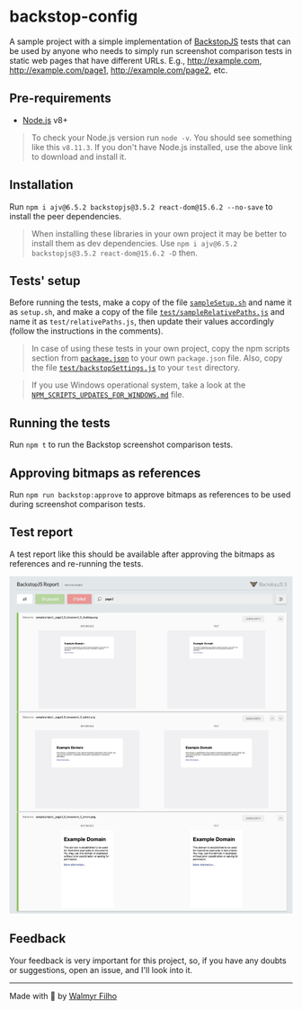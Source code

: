 # backstop-config

A sample project with a simple implementation of [BackstopJS](https://github.com/garris/BackstopJS) tests that can be used by anyone who needs to simply run screenshot comparison tests in static web pages that have different URLs. E.g., http://example.com, http://example.com/page1, http://example.com/page2, etc.

## Pre-requirements

- [Node.js](https://nodejs.org/) v8+

> To check your Node.js version run `node -v`. You should see something like this `v8.11.3`. If you don't have Node.js installed, use the above link to download and install it.

## Installation

Run `npm i ajv@6.5.2 backstopjs@3.5.2 react-dom@15.6.2 --no-save` to install the peer dependencies.

> When installing these libraries in your own project it may be better to install them as dev dependencies. Use `npm i ajv@6.5.2 backstopjs@3.5.2 react-dom@15.6.2 -D` then.

## Tests' setup

Before running the tests, make a copy of the file [`sampleSetup.sh`](./sampleSetup.sh) and name it as `setup.sh`, and make a copy of the file [`test/sampleRelativePaths.js`](./test/sampleRelativePaths.js) and name it as `test/relativePaths.js`, then update their values accordingly (follow the instructions in the comments).

> In case of using these tests in your own project, copy the npm scripts section from [`package.json`](./package.json) to your own `package.json` file. Also, copy the file [`test/backstopSettings.js`](./test/backstopSettings.js) to your `test` directory.

> If you use Windows operational system, take a look at the [`NPM_SCRIPTS_UPDATES_FOR_WINDOWS.md`](./NPM_SCRIPTS_UPDATES_FOR_WINDOWS.md) file.

## Running the tests

Run `npm t` to run the Backstop screenshot comparison tests.

## Approving bitmaps as references

Run `npm run backstop:approve` to approve bitmaps as references to be used during screenshot comparison tests.

## Test report

A test report like this should be available after approving the bitmaps as references and re-running the tests.

![BackstopJS html report](./assets/backstopjs-report.png)

## Feedback

Your feedback is very important for this project, so, if you have any doubts or suggestions, open an issue, and I'll look into it.

___

Made with 💚 by [Walmyr Filho](http://walmyr-filho.com)
